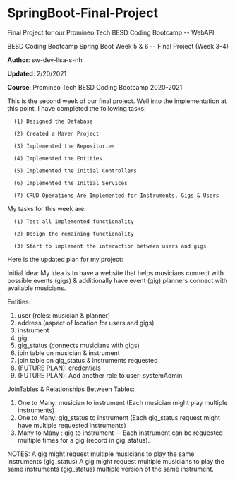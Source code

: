 # SpringBoot-Final-Project
Final Project for our Promineo Tech BESD Coding Bootcamp -- WebAPI 

BESD Coding Bootcamp Spring Boot Week 5 & 6 -- Final Project (Week 3-4)

**Author**:  sw-dev-lisa-s-nh

**Updated**:  2/20/2021

**Course**:   Promineo Tech BESD Coding Bootcamp 2020-2021

This is the second week of our final project.   Well into the implementation at this point.
I have completed the following tasks:

      (1) Designed the Database
      
      (2) Created a Maven Project
      
      (3) Implemented the Repositories
      
      (4) Implemented the Entities
      
      (5) Implemented the Initial Controllers
      
      (6) Implemented the Initial Services
      
      (7) CRUD Operations Are Implemented for Instruments, Gigs & Users

My tasks for this week are:

      (1) Test all implemented functionality

      (2) Design the remaining functionality

      (3) Start to implement the interaction between users and gigs


Here is the updated plan for my project:

Initial Idea: My idea is to have a website that helps musicians connect with possible events (gigs) 
& additionally have event (gig) planners connect with available musicians.  

Entities:  
1.  user (roles: musician & planner)
2.  address (aspect of location for users and gigs)
3.  instrument
4.  gig
5.  gig_status (connects musicians with gigs)
6.  join table on musician & instrument
7.  join table on gig_status & instruments requested
8.  (FUTURE PLAN):  credentials
9.  (FUTURE PLAN):  Add another role to user:  systemAdmin

           
JoinTables & Relationships Between Tables:
1.  One to Many: musician to instrument (Each musician might play multiple instruments)
2.  One to Many:  gig_status to instrument (Each gig_status request might have multiple requested instruments)
3.  Many to Many :  gig to instrument -- Each instrument can be requested multiple times for a gig (record in gig_status). 


NOTES:  A gig might request multiple musicians to play the same instruments (gig_status)   A gig might request multiple musicians to play the same instruments (gig_status) multiple version of the same instrument.
